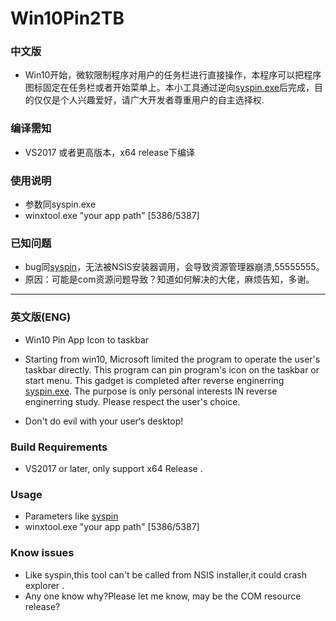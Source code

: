 # Win10Pin2TB

### 中文版

- Win10开始，微软限制程序对用户的任务栏进行直接操作，本程序可以把程序图标固定在任务栏或者开始菜单上。本小工具通过逆向[syspin.exe](http://www.technosys.net/products/utils/pintotaskbar)后完成，目的仅仅是个人兴趣爱好，请广大开发者尊重用户的自主选择权.

### 编译需知

- VS2017 或者更高版本，x64 release下编译

### 使用说明

- 参数同syspin.exe
- winxtool.exe "your app path" [5386/5387]

### 已知问题

- bug同[syspin](http://www.technosys.net/products/utils/pintotaskbar)，无法被NSIS安装器调用，会导致资源管理器崩溃,55555555。
- 原因：可能是com资源问题导致？知道如何解决的大佬，麻烦告知，多谢。



------

### 英文版(ENG)

- Win10 Pin App Icon to taskbar

- Starting from win10, Microsoft limited the program to operate the user's taskbar directly. This program can pin program's icon on the taskbar or start menu. This gadget is completed after reverse enginerring [syspin.exe](http://www.technosys.net/products/utils/pintotaskbar). The purpose is only personal interests IN reverse enginerring study. Please respect the user's choice.

-  Don't do evil with your user‘s desktop!

### Build Requirements

- VS2017 or later, only support x64 Release .

### Usage

- Parameters like [syspin](http://www.technosys.net/products/utils/pintotaskbar)
- winxtool.exe "your app path" [5386/5387]

### Know issues

- Like syspin,this tool can't be called from NSIS installer,it could crash explorer .
- Any one know why?Please let me know, may be the COM resource release?

  